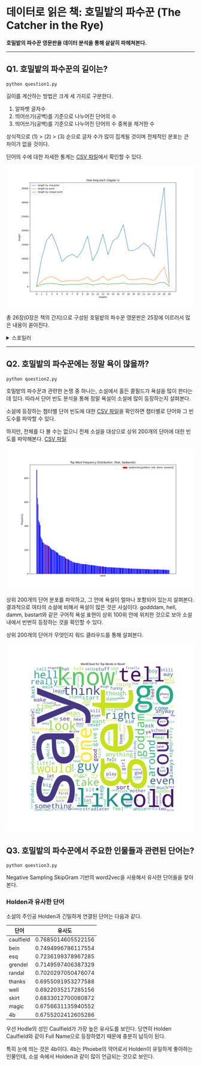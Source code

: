 # 데이터로 읽은 책: 호밀밭의 파수꾼 (The Catcher in the Rye)

**호밀밭의 파수꾼 영문판을 데이터 분석을 통해 샅샅히 파헤쳐본다.**

---

## Q1. 호밀밭의 파수꾼의 길이는?

```
python question1.py
```

길이를 계산하는 방법은 크게 세 가지로 구분한다.

1. 알파벳 글자수
2. 띄어쓰기(공백)를 기준으로 나누어진 단어의 수
3. 띄어쓰기(공백)를 기준으로 나누어진 단어의 수 중복을 제거한 수

상식적으로 (1) > (2) > (3) 순으로 글자 수가 많이 집계될 것이며 전체적인 분포는 큰 차이가 없을 것이다.

단어의 수에 대한 자세한 통계는 [CSV 파일](./output/dataframes/q1-book_length_information.csv)에서 확인할 수 있다.

![](./output/figures/q1-book_length_distribution.png)


총 26장(0장은 책의 간지)으로 구성된 호밀밭의 파수꾼 영문판은 25장에 이르러서 많은 내용이 쏟아진다. 

<details>
    <summary>스포일러</summary>

```
25장은 주인공 홀든 콜필드와 피비 콜필드가 서사를 이끌어간다. 뉴욕을 탈출하고자 하는 홀든과 그러한 오빠를 따아가겠다는 피비. 홀든을 피비를 타일르고 뉴욕을 떠나지 않기로 마음먹는다. 그리고 그들은 놀이공원에 간다. 홀든은 피비가 회전 목마를 타는 모습을 기쁘게 바라보면서 홀든의 사흘간의 뉴욕 방황기가 끝이난다.
```

</details>

---


## Q2. 호밀밭의 파수꾼에는 정말 욕이 많을까?

```
python question2.py
```

호밀밭의 파수꾼과 관련한 논쟁 중 하나는, 소설에서 홀든 콜필드가 욕설을 많이 한다는데 있다. 따라서 단어 빈도 분석을 통해 정말 욕설이 소설에 많이 등장하는지 살펴본다.

소설에 등장하는 챕터별 단어 빈도에 대한 [CSV 파일](./output/dataframes/q2-word_frequency_information.csv)을 확인하면 챕터별로 단어와 그 빈도수를 파악할 수 있다.

하지만, 전체를 다 볼 수는 없으니 전체 소설을 대상으로 상위 200개의 단어에 대한 빈도를 파악해본다. [CSV 파일](./output/dataframes/q2-top_word_frequency_information.csv)

![](./output/figures/q2-top_word_frequency.png)

상위 200개의 단어 분포를 파악하고, 그 안에 욕설이 얼마나 포함되어 있는지 살펴본다. 결과적으로 여타의 소설에 비해서 욕설이 많은 것은 사실이다. godddam, hell, damm, bastart와 같은 구어적 욕설 표현이 상위 100위 안에 위치한 것으로 보아 소설 내에서 빈번히 등장하는 것을 확인할 수 있다.

상위 200개의 단어가 무엇인지 워드 클라우드를 통해 살펴본다.

![](./output/figures/q2-top_word_frequency_wordcloud.png)

## Q3. 호밀밭의 파수꾼에서 주요한 인물들과 관련된 단어는?

```
python question3.py
```

Negative Sampling SkipGram 기반의 word2vec을 사용해서 유사한 단어들을 찾아본다.

### Holden과 유사한 단어

소설의 주인공 Holden과 긴밀하게 연결된 단어는 다음과 같다.

|단어|유사도|
|---|----|
|caulfield|0.7685014605522156|
|bein|0.7494996786117554|
|esq|0.7236199378967285|
|grendel|0.7149597406387329|
|randal|0.7020297050476074|
|thanks|0.6955091953277588|
|well|0.6922035217285156|
|skirt|0.6833012700080872|
|magic|0.6756631135940552|
|4b|0.6755202412605286|

우선 Hodle의 성인 Caulfield가 가장 높은 유사도를 보인다. 당연히 Holden Caulfield와 같이 Full Name으로 등장하였기 때문에 충분히 납득이 된다.

특히 눈에 띄는 것은 4b이다. 4b는 Phoebe의 약어로서 Holden이 유일하게 좋아하는 인물인데, 소설 속에서 Holden과 같이 많이 언급되는 것으로 보인다.
